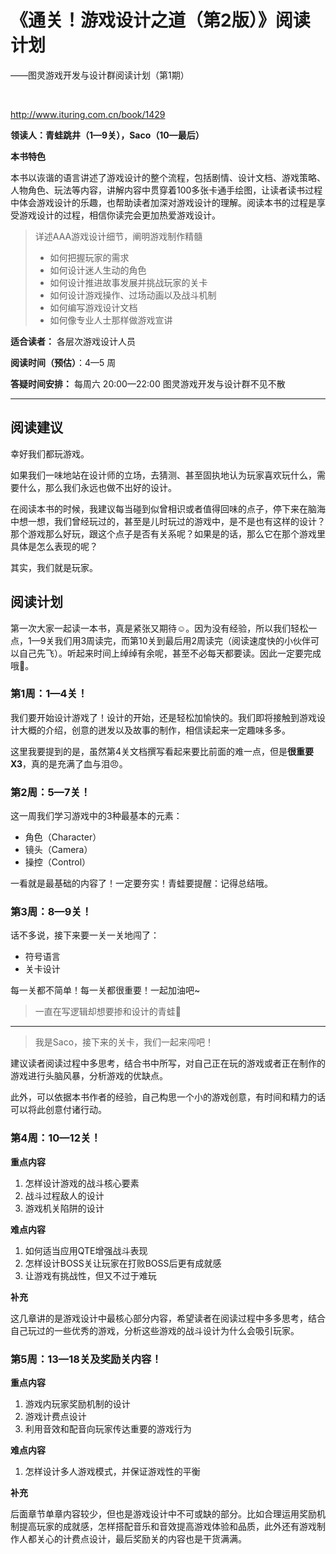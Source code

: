 # 《通关！游戏设计之道（第2版）》阅读计划

——图灵游戏开发与设计群阅读计划（第1期）

<br>

<http://www.ituring.com.cn/book/1429>

**领读人：青蛙跳井（1—9关），Saco（10—最后）**  


**本书特色**

本书以诙谐的语言讲述了游戏设计的整个流程，包括剧情、设计文档、游戏策略、人物角色、玩法等内容，讲解内容中贯穿着100多张卡通手绘图，让读者读书过程中体会游戏设计的乐趣，也帮助读者加深对游戏设计的理解。阅读本书的过程是享受游戏设计的过程，相信你读完会更加热爱游戏设计。


> 详述AAA游戏设计细节，阐明游戏制作精髓
> 
> - 如何把握玩家的需求
> - 如何设计迷人生动的角色
> - 如何设计推进故事发展并挑战玩家的关卡
> - 如何设计游戏操作、过场动画以及战斗机制
> - 如何编写游戏设计文档
> - 如何像专业人士那样做游戏宣讲

**适合读者：**  各层次游戏设计人员

**阅读时间（预估）**：4—5 周

**答疑时间安排：**  每周六 20:00—22:00 图灵游戏开发与设计群不见不散

---

## 阅读建议

<div style="margin-top:15px"></div>

幸好我们都玩游戏。

如果我们一味地站在设计师的立场，去猜测、甚至固执地认为玩家喜欢玩什么，需要什么，那么我们永远也做不出好的设计。

在阅读本书的时候，我建议每当碰到似曾相识或者值得回味的点子，停下来在脑海中想一想，我们曾经玩过的，甚至是儿时玩过的游戏中，是不是也有这样的设计？那个游戏那么好玩，跟这个点子是否有关系呢？如果是的话，那么它在那个游戏里具体是怎么表现的呢？

其实，我们就是玩家。


## 阅读计划

<div style="margin-top:15px"></div>

第一次大家一起读一本书，真是紧张又期待☺️。因为没有经验，所以我们轻松一点，1—9关我们用3周读完，而第10关到最后用2周读完（阅读速度快的小伙伴可以自己先飞）。听起来时间上绰绰有余呢，甚至不必每天都要读。因此一定要完成哦💪。

### 第1周：1—4关！

<div style="margin-top:10px"></div>

我们要开始设计游戏了！设计的开始，还是轻松加愉快的。我们即将接触到游戏设计大概的介绍，创意的迸发以及故事的制作，相信读起来一定趣味多多。

这里我要提到的是，虽然第4关文档撰写看起来要比前面的难一点，但是**很重要X3**，真的是充满了血与泪😠。

### 第2周：5—7关！

<div style="margin-top:10px"></div>

这一周我们学习游戏中的3种最基本的元素：

* 角色（Character）* 镜头（Camera）* 操控（Control）

一看就是最基础的内容了！一定要夯实！青蛙要提醒：记得总结哦。

### 第3周：8—9关！

<div style="margin-top:10px"></div>

话不多说，接下来要一关一关地闯了：

* 符号语言
* 关卡设计

每一关都不简单！每一关都很重要！一起加油吧~

>一直在写逻辑却想要掺和设计的青蛙🐸

---

> 我是Saco，接下来的关卡，我们一起来闯吧！

建议读者阅读过程中多思考，结合书中所写，对自己正在玩的游戏或者正在制作的游戏进行头脑风暴，分析游戏的优缺点。

此外，可以依据本书作者的经验，自己构思一个小的游戏创意，有时间和精力的话可以将此创意付诸行动。

### 第4周：10—12关！

<div style="margin-top:10px"></div>

**重点内容**

1. 怎样设计游戏的战斗核心要素
2. 战斗过程敌人的设计
3. 游戏机关陷阱的设计

**难点内容**

1. 如何适当应用QTE增强战斗表现
2. 怎样设计BOSS关让玩家在打败BOSS后更有成就感
3. 让游戏有挑战性，但又不过于难玩


**补充** 

这几章讲的是游戏设计中最核心部分内容，希望读者在阅读过程中多多思考，结合自己玩过的一些优秀的游戏，分析这些游戏的战斗设计为什么会吸引玩家。


### 第5周：13—18关及奖励关内容！

<div style="margin-top:10px"></div>


**重点内容**

1. 游戏内玩家奖励机制的设计
2. 游戏计费点设计
3. 利用音效和配音向玩家传达重要的游戏行为

**难点内容**

1. 怎样设计多人游戏模式，并保证游戏性的平衡

**补充** 

后面章节单章内容较少，但也是游戏设计中不可或缺的部分。比如合理运用奖励机制提高玩家的成就感，怎样搭配音乐和音效提高游戏体验和品质，此外还有游戏制作人都关心的计费点设计，最后奖励关的内容也是干货满满。

<br>








